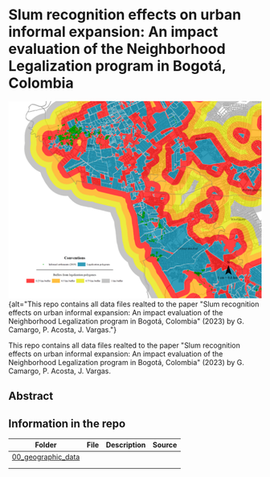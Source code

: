 # Slum recognition effects on urban informal expansion: **An impact evaluation of the Neighborhood Legalization program in Bogotá, Colombia**

![](04_figures/maps/01_mapa_buffers_simples.png){alt="This repo contains all data files realted to the paper \"Slum recognition effects on urban informal expansion: An impact evaluation of the Neighborhood Legalization program in Bogotá, Colombia\" (2023) by G. Camargo, P. Acosta, J. Vargas."}

This repo contains all data files realted to the paper "Slum recognition effects on urban informal expansion: An impact evaluation of the Neighborhood Legalization program in Bogotá, Colombia" (2023) by G. Camargo, P. Acosta, J. Vargas.

## Abstract

## Information in the repo

| Folder                                                                                                    | File | Description | Source |
|----------------------------------------------|---------|---------|---------|
| [00_geographic_data](https://github.com/Guibi1994/Neighborhood_Legalization/tree/main/00_geographic_data) |      |             |        |
|                                                                                                           |      |             |        |
|                                                                                                           |      |             |        |
